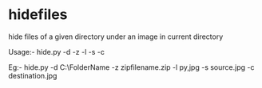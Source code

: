 # hidefiles
hide files of a given directory under an image in current directory 

Usage:-
       hide.py -d <directory name> -z <zip file name> -l <comma separated file types> -s <source image name> -c <destinaion image name>

Eg:-   hide.py -d C:\FolderName -z zipfilename.zip -l py,jpg -s source.jpg -c destination.jpg
